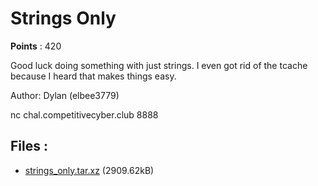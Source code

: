 # Strings Only
**Points** : 420

Good luck doing something with just strings. I even got rid of the tcache because I heard that makes things easy.

Author: Dylan (elbee3779)

nc chal.competitivecyber.club 8888

## Files : 

 - [strings_only.tar.xz](./strings_only.tar.xz) (2909.62kB)